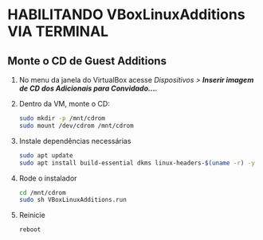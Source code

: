 # HABILITANDO VBoxLinuxAdditions VIA TERMINAL

## Monte o CD de Guest Additions
1. No menu da janela do VirtualBox acesse *Dispositivos > **Inserir imagem de CD dos Adicionais para Convidado...***.

2. Dentro da VM, monte o CD:
    ```bash
    sudo mkdir -p /mnt/cdrom
    sudo mount /dev/cdrom /mnt/cdrom
    ```

4. Instale dependências necessárias
    ```bash
    sudo apt update
    sudo apt install build-essential dkms linux-headers-$(uname -r) -y
    ```

5. Rode o instalador
    ```bash
    cd /mnt/cdrom
    sudo sh VBoxLinuxAdditions.run
    ```

6. Reinicie
    ```bash
    reboot
    ```
